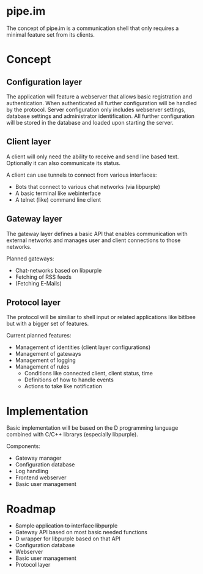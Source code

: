 pipe.im
========

The concept of pipe.im is a communication shell that only requires a minimal feature set from its clients.

# Concept

## Configuration layer

The application will feature a webserver that allows basic registration and authentication. When authenticated all further configuration will be handled by the protocol. Server configuration only includes webserver settings, database settings and administrator identification. All further configuration will be stored in the database and loaded upon starting the server. 

## Client layer

A client will only need the ability to receive and send line based text. Optionally it can also communicate its status.

A client can use tunnels to connect from various interfaces:
* Bots that connect to various chat networks (via libpurple)
* A basic terminal like webinterface 
* A telnet (like) command line client

## Gateway layer

The gateway layer defines a basic API that enables communication with external networks and manages user and client connections to those networks.

Planned gateways:
* Chat-networks based on libpurple
* Fetching of RSS feeds
* (Fetching E-Mails)

## Protocol layer

The protocol will be similiar to shell input or related applications like bitlbee but with a bigger set of features.

Current planned features:
* Management of identities (client layer configurations)
* Management of gateways 
* Management of logging
* Management of rules 
  * Conditions like connected client, client status, time
  * Definitions of how to handle events
  * Actions to take like notification

# Implementation

Basic implementation will be based on the D programming language combined with C/C++ librarys (especially libpurple).

Components:
* Gateway manager
* Configuration database
* Log handling
* Frontend webserver
* Basic user management

# Roadmap

* ~~Sample application to interface libpurple~~
* Gateway API based on most basic needed functions
* D wrapper for libpurple based on that API
* Configuration database
* Webserver 
* Basic user management
* Protocol layer
